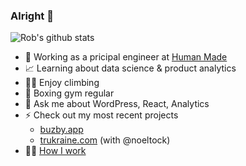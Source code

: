 ### Alright 👋

![Rob's github stats](https://github-readme-stats.vercel.app/api?username=roborourke&theme=dark&show_icons=true)

- 🚀 Working as a pricipal engineer at [Human Made](https://humanmade.com)
- 📈 Learning about data science & product analytics
- 🧗‍♂️ Enjoy climbing
- 🥊 Boxing gym regular
- 💬 Ask me about WordPress, React, Analytics
- ⚡️ Check out my most recent projects
  - [buzby.app](https://buzby.app)
  - [trukraine.com](https://trukraine.com) (with @noeltock)
- 👨‍💻 [How I work](./how-i-work.md)
